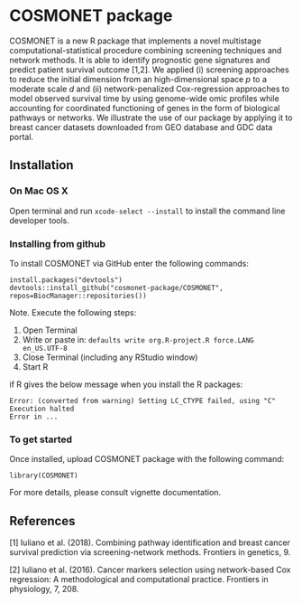 # COSMONET package
COSMONET is a new R package that implements a novel multistage computational-statistical procedure combining screening techniques and network methods. It is able to identify prognostic gene signatures and predict patient survival outcome [1,2]. We applied (i) screening approaches to reduce the initial dimension from an high-dimensional space $p$ to a moderate scale $d$ and (ii) network-penalized Cox-regression approaches to model observed survival time by using genome-wide omic profiles while accounting for coordinated functioning of genes in the form of biological pathways or networks. We illustrate the use of our package by applying it to breast cancer datasets downloaded from GEO database and GDC data portal. 

## Installation

### On Mac OS X

Open terminal and run ````xcode-select --install```` to install the command line developer tools.

### Installing from github

To install COSMONET via GitHub enter the following commands: 

````
install.packages("devtools")
devtools::install_github("cosmonet-package/COSMONET", repos=BiocManager::repositories())
````

Note. Execute the following steps:

1. Open Terminal
2. Write or paste in: ````defaults write org.R-project.R force.LANG en_US.UTF-8````
3. Close Terminal (including any RStudio window)
4. Start R

if R gives the below message when you install the R packages:

````
Error: (converted from warning) Setting LC_CTYPE failed, using "C"
Execution halted
Error in ...
````

### To get started

Once installed, upload COSMONET package with the following command:

````
library(COSMONET)
````

For more details, please consult vignette documentation.

## References

[1] Iuliano et al. (2018). Combining pathway identification and breast cancer survival prediction via screening-network methods. Frontiers in genetics, 9.

[2] Iuliano et al. (2016). Cancer markers selection using network-based Cox regression: A methodological and computational practice. Frontiers in physiology, 7, 208.
